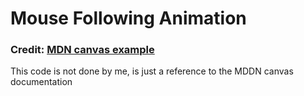 Mouse Following Animation
=========================

### Credit: [MDN canvas example](https://developer.mozilla.org/en-US/docs/Web/API/Canvas_API/Tutorial/Basic_animations#mouse_following_animation)

This code is not done by me, is just a reference to the MDDN canvas documentation